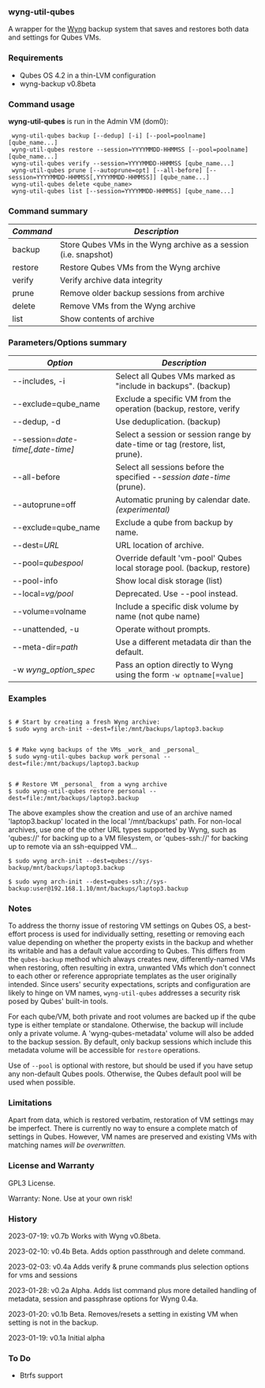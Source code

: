 ### __wyng-util-qubes__

A wrapper for the [Wyng](https://github.com/tasket/wyng-backup) backup system that saves and
restores both data and settings for Qubes VMs.


### Requirements

* Qubes OS 4.2 in a thin-LVM configuration
* wyng-backup v0.8beta


### Command usage

__wyng-util-qubes__ is run in the Admin VM (dom0):

```
 wyng-util-qubes backup [--dedup] [-i] [--pool=poolname] [qube_name...]
 wyng-util-qubes restore --session=YYYYMMDD-HHMMSS [--pool=poolname] [qube_name...]
 wyng-util-qubes verify --session=YYYYMMDD-HHMMSS [qube_name...]
 wyng-util-qubes prune [--autoprune=opt] [--all-before] [--session=YYYYMMDD-HHMMSS[,YYYYMMDD-HHMMSS]] [qube_name...]
 wyng-util-qubes delete <qube_name>
 wyng-util-qubes list [--session=YYYYMMDD-HHMMSS] [qube_name...]
```

### Command summary
| _Command_                     | _Description_
|-------------------------------|--------------
backup             | Store Qubes VMs in the Wyng archive as a session (i.e. snapshot)
restore            | Restore Qubes VMs from the Wyng archive
verify             | Verify archive data integrity
prune              | Remove older backup sessions from archive
delete             | Remove VMs from the Wyng archive
list               | Show contents of archive


### Parameters/Options summary

| _Option_                      | _Description_
|-------------------------------|--------------
--includes, -i         | Select all Qubes VMs marked as "include in backups". (backup)
--exclude=qube_name    | Exclude a specific VM from the operation (backup, restore, verify
--dedup, -d            | Use deduplication. (backup)
--session=_date-time[,date-time]_ | Select a session or session range by date-time or tag (restore, list, prune).
--all-before           | Select all sessions before the specified _--session date-time_ (prune).
--autoprune=off        | Automatic pruning by calendar date. _(experimental)_
--exclude=qube_name    | Exclude a qube from backup by name.
--dest=_URL_           | URL location of archive.
--pool=_qubespool_     | Override default 'vm-pool' Qubes local storage pool. (backup, restore)
--pool-info            | Show local disk storage (list)
--local=_vg/pool_      | Deprecated. Use --pool instead.
--volume=volname       | Include a specific disk volume by name (not qube name)
--unattended, -u       | Operate without prompts.
--meta-dir=_path_      | Use a different metadata dir than the default.
-w _wyng_option_spec_  | Pass an option directly to Wyng using the form `-w optname[=value]`


### Examples

```

$ # Start by creating a fresh Wyng archive:
$ sudo wyng arch-init --dest=file:/mnt/backups/laptop3.backup


$ # Make wyng backups of the VMs _work_ and _personal_
$ sudo wyng-util-qubes backup work personal --dest=file:/mnt/backups/laptop3.backup


$ # Restore VM _personal_ from a wyng archive
$ sudo wyng-util-qubes restore personal --dest=file:/mnt/backups/laptop3.backup

```

The above examples show the creation and use of an archive named 'laptop3.backup' located in
the local '/mnt/backups' path.  For non-local archives, use one of the other URL types supported
by Wyng, such as 'qubes://' for backing up to a VM filesystem, or 'qubes-ssh://' for backing up
to remote via an ssh-equipped VM...

```
$ sudo wyng arch-init --dest=qubes://sys-backup/mnt/backups/laptop3.backup

$ sudo wyng arch-init --dest=qubes-ssh://sys-backup:user@192.168.1.10/mnt/backups/laptop3.backup
```



### Notes

To address the thorny issue of restoring VM settings on Qubes OS, a best-effort process is used for
individually setting, resetting or removing each value depending on whether the property exists
in the backup and whether its writable and has a default value according to Qubes.  This differs
from the `qubes-backup` method which always creates new, differently-named VMs when restoring,
often resulting in extra, unwanted VMs which don't connect to each other or reference appropriate
templates as the user originally intended.  Since users' security expectations, scripts and
configuration are likely to hinge on VM names, `wyng-util-qubes` addresses a security risk posed by
Qubes' built-in tools.

For each qube/VM, both private and root volumes are backed up if the qube type is
either template or standalone.  Otherwise, the backup will include only a private volume.
A 'wyng-qubes-metadata' volume will also be added to the backup session.  By default,
only backup sessions which include this metadata volume will be accessible for
`restore` operations.

Use of `--pool` is optional with restore, but should be used if you have setup any non-default
Qubes pools.  Otherwise, the Qubes default pool will be used when possible.


### Limitations

Apart from data, which is restored verbatim, restoration of VM settings may be imperfect.  There is currently
no way to ensure a complete match of settings in Qubes.  However, VM names are preserved and existing
VMs with matching names _will be overwritten._


### License and Warranty
GPL3 License.

Warranty:  None.  Use at your own risk!


### History

2023-07-19: v0.7b Works with Wyng v0.8beta.

2023-02-10: v0.4b Beta. Adds option passthrough and delete command.

2023-02-03: v0.4a Adds verify & prune commands plus selection options for vms and sessions

2023-01-28: v0.2a Alpha. Adds list command plus more detailed handling of metadata, session and passphrase options for Wyng 0.4a.

2023-01-20: v0.1b Beta. Removes/resets a setting in existing VM when setting is not in the backup.

2023-01-19: v0.1a Initial alpha


### To Do

* Btrfs support

